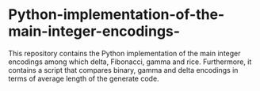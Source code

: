 # Python-implementation-of-the-main-integer-encodings-
This repository contains the Python implementation of the main integer encodings among which delta, Fibonacci, gamma and rice. Furthermore, it contains a script that compares binary, gamma and delta encodings in terms of average length of the generate code. 
